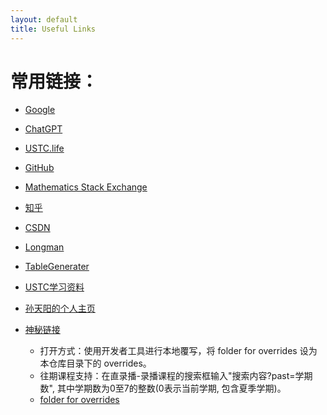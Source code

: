 ```yaml
---
layout: default
title: Useful Links
---
```


# **常用链接：**
- [Google](https://www.google.com/)  

- [ChatGPT](https://chat.openai.com/)  

- [USTC.life](https://ustc.life/)  

- [GitHub](https://github.com/)  

- [Mathematics Stack Exchange](https://math.stackexchange.com/)  

- [知乎](https://www.zhihu.com/)  

- [CSDN](https://www.csdn.net/)  

- [Longman](https://www.ldoceonline.com/)  

- [TableGenerater](https://www.tablesgenerator.com/latex_tables)  

- [USTC学习资料](https://www.zhangjy9610.me/USTCdata.html)  

- [孙天阳的个人主页](https://tysunseven.github.io/)  

- [神秘链接](https://v.ustc.edu.cn/0/2023-2/capture-course/课程号/detail)  
   - 打开方式：使用开发者工具进行本地覆写，将 folder for overrides 设为本仓库目录下的 overrides。
   - 往期课程支持：在直录播-录播课程的搜索框输入"搜索内容?past=学期数", 其中学期数为0至7的整数(0表示当前学期, 包含夏季学期)。
   - [folder for overrides](https://github.com/TMYTiMidlY/capture-courses)
